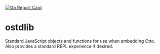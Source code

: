 
[![Go Report Card](http://goreportcard.com/badge/caltechlibrary/ostdlib)](http://goreportcard.com/report/caltechlibrary/ostdlib)

# ostdlib

Standard JavaScript objects and functions for use when embedding Otto. Also provides a standard REPL experience if desired.


